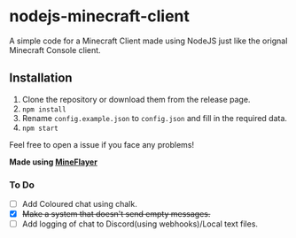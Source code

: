 # nodejs-minecraft-client

A simple code for a Minecraft Client made using NodeJS just like the orignal Minecraft Console client.

## Installation

1. Clone the repository or download them from the release page.
2. `npm install`
3. Rename `config.example.json` to `config.json` and fill in the required data.
4. `npm start`

Feel free to open a issue if you face any problems!

**Made using [MineFlayer](https://npmjs.com/package/mineflayer)**

### To Do

- [ ] Add Coloured chat using chalk.
- [x] ~~Make a system that doesn't send empty messages.~~
- [ ] Add logging of chat to Discord(using webhooks)/Local text files. 
